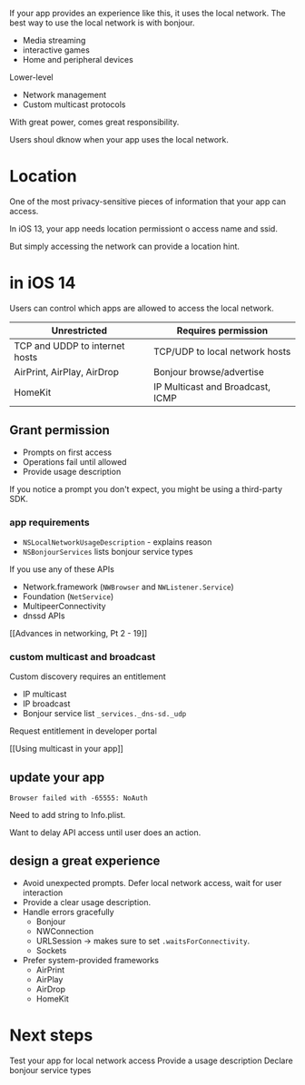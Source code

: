 If your app provides an experience like this, it uses the local network.
The best way to use the local network is with bonjour.
* Media streaming
* interactive games
* Home and peripheral devices

Lower-level
* Network management
* Custom multicast protocols

With great power, comes great responsibility.

Users shoul dknow when your app uses the local network.

# Location
One of the most privacy-sensitive pieces of information that your app can access.

In iOS 13, your app needs location permissiont o access name and ssid. 

But simply accessing the network can provide a location hint.  

# in iOS 14
Users can control which apps are allowed to access the local network.

| Unrestricted                   | Requires permission              |
|--------------------------------|----------------------------------|
| TCP and UDDP to internet hosts | TCP/UDP to local network hosts   |
| AirPrint, AirPlay, AirDrop     | Bonjour browse/advertise         |
| HomeKit                        | IP Multicast and Broadcast, ICMP |

## Grant permission
* Prompts on first access
* Operations fail until allowed
* Provide usage description

If you notice a prompt you don't expect, you might be using a third-party SDK.

### app requirements
* `NSLocalNetworkUsageDescription` - explains reason
* `NSBonjourServices` lists bonjour service types

If you use any of these APIs
* Network.framework (`NWBrowser` and `NWListener.Service`)
* Foundation (`NetService`)
* MultipeerConnectivity
* dnssd APIs

[[Advances in networking, Pt 2 - 19]]

### custom multicast and broadcast

Custom discovery requires an entitlement
* IP multicast
* IP broadcast
* Bonjour service list `_services._dns-sd._udp`

Request entitlement in developer portal

[[Using multicast in your app]]

## update your app


```
Browser failed with -65555: NoAuth
```

Need to add string to Info.plist.

Want to delay API access until user does an action.


## design a great experience

* Avoid unexpected prompts.  Defer local network access, wait for user interaction
* Provide a clear usage description.
* Handle errors gracefully
	* Bonjour
	* NWConnection
	* URLSession -> makes sure to set `.waitsForConnectivity`.
	* Sockets
* Prefer system-provided frameworks
	* AirPrint
	* AirPlay
	* AirDrop
	* HomeKit

# Next steps
Test your app for local network access
Provide a usage description
Declare bonjour service types

